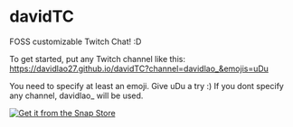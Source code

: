 # davidTC
 FOSS customizable Twitch Chat! :D

To get started, put any Twitch channel like this:
https://davidlao27.github.io/davidTC?channel=davidlao_&emojis=uDu

You need to specify at least an emoji. Give uDu a try :)
If you dont specify any channel, davidlao_ will be used.

[![Get it from the Snap Store](https://snapcraft.io/static/images/badges/en/snap-store-black.svg)](https://snapcraft.io/davidtc)
